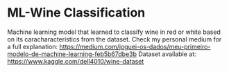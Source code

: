 # ML-Wine Classification
Machine learning model that learned to classify wine in red or white based on its caracharacteristics from the dataset.
Check my personal medium for a full explanation: https://medium.com/joguei-os-dados/meu-primeiro-modelo-de-machine-learning-feb5b67dbe3b
Dataset available at: https://www.kaggle.com/dell4010/wine-dataset 

